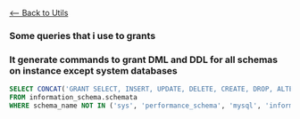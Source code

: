 [<-- Back to Utils](https://github.com/mtemporim/Databases/tree/main/MySQL/Utils)


### Some queries that i use to grants

### It generate commands to grant DML and DDL for all schemas on instance except system databases
```sql
SELECT CONCAT('GRANT SELECT, INSERT, UPDATE, DELETE, CREATE, DROP, ALTER ON `', schema_name, '`.* TO \'test\'@\'%\';') AS GrantCommand
FROM information_schema.schemata
WHERE schema_name NOT IN ('sys', 'performance_schema', 'mysql', 'information_schema');
```